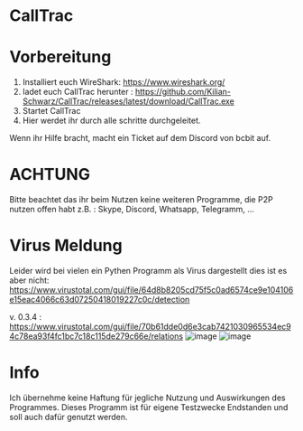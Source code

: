 # CallTrac

# Vorbereitung

1. Installiert euch WireShark: https://www.wireshark.org/
2. ladet euch CallTrac herunter : https://github.com/Kilian-Schwarz/CallTrac/releases/latest/download/CallTrac.exe
3. Startet CallTrac
4. Hier werdet ihr durch alle schritte durchgeleitet.


Wenn ihr Hilfe bracht, macht ein Ticket auf dem Discord von bcbit auf.

# ACHTUNG
Bitte beachtet das ihr beim Nutzen keine weiteren Programme, die P2P nutzen offen habt z.B. :
Skype, Discord, Whatsapp, Telegramm, ...

# Virus Meldung
Leider wird bei vielen ein Pythen Programm als Virus dargestellt dies ist es aber nicht:
https://www.virustotal.com/gui/file/64d8b8205cd75f5c0ad6574ce9e104106e15eac4066c63d07250418019227c0c/detection

v. 0.3.4 : https://www.virustotal.com/gui/file/70b61dde0d6e3cab7421030965534ec94c78ea93f4fc1bc7c18c115de279c66e/relations
![image](https://user-images.githubusercontent.com/60436288/116395524-85ae1700-a824-11eb-8995-7fe82aa548d0.png)
![image](https://user-images.githubusercontent.com/60436288/116395537-8b0b6180-a824-11eb-892d-aa4dfd321ee2.png)

# Info
Ich übernehme keine Haftung für jegliche Nutzung und Auswirkungen des Programmes.
Dieses Programm ist für eigene Testzwecke Endstanden und soll auch dafür genutzt werden.
